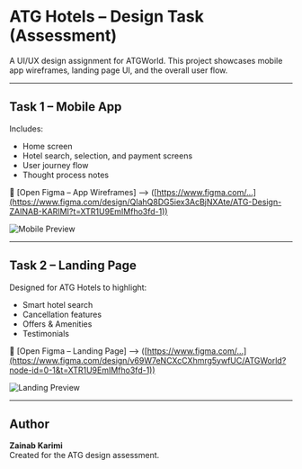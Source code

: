 # ATG Hotels – Design Task (Assessment)

A UI/UX design assignment for ATGWorld. This project showcases mobile app wireframes, landing page UI, and the overall user flow.

---

## Task 1 – Mobile App

Includes:
- Home screen
- Hotel search, selection, and payment screens
- User journey flow
- Thought process notes

🔗 [Open Figma – App Wireframes] --> ([https://www.figma.com/...](https://www.figma.com/design/QIahQ8DG5iex3AcBjNXAte/ATG-Design-ZAINAB-KARIMI?t=XTR1U9EmIMfho3fd-1))

![Mobile Preview](images/mobile-preview.png)

---

## Task 2 – Landing Page

Designed for ATG Hotels to highlight:
- Smart hotel search
- Cancellation features
- Offers & Amenities
- Testimonials

🔗 [Open Figma – Landing Page] --> ([https://www.figma.com/...](https://www.figma.com/design/v69W7eNCXcCXhmrg5ywfUC/ATGWorld?node-id=0-1&t=XTR1U9EmIMfho3fd-1))

![Landing Preview](images/landing-preview.png)

---

## Author

**Zainab Karimi**  
Created for the ATG design assessment.
